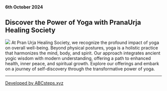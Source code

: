 <h4>6th October 2024</h4>
<h2>Discover the Power of Yoga with PranaUrja Healing Society</h2>
<img src="https://babavyas.org/wp-content/uploads/2024/09/Prana-Urja-23.jpeg">
At Pran Urja Healing Society, we recognize the profound impact of yoga on overall well-being. Beyond physical postures, yoga is a holistic practice that harmonizes the mind, body, and spirit. Our approach integrates ancient yogic wisdom with modern understanding, offering a path to enhanced health, inner peace, and spiritual growth. Explore our offerings and embark on a journey of self-discovery through the transformative power of yoga.
<hr>
<a href="https://abcsteps.xyz">Developed by ABCsteps.xyz</a>
